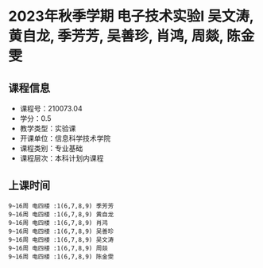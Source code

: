 # 2023年秋季学期 电子技术实验I 吴文涛, 黄自龙, 季芳芳, 吴善珍, 肖鸿, 周燚, 陈金雯






## 课程信息

- 课程号：210073.04
- 学分：0.5
- 教学类型：实验课
- 开课单位：信息科学技术学院
- 课程类别：专业基础
- 课程层次：本科计划内课程

## 上课时间

```
9~16周 电四楼 :1(6,7,8,9) 季芳芳
9~16周 电四楼 :1(6,7,8,9) 黄自龙
9~16周 电四楼 :1(6,7,8,9) 肖鸿
9~16周 电四楼 :1(6,7,8,9) 吴善珍
9~16周 电四楼 :1(6,7,8,9) 吴文涛
9~16周 电四楼 :1(6,7,8,9) 周燚
9~16周 电四楼 :1(6,7,8,9) 陈金雯
```

